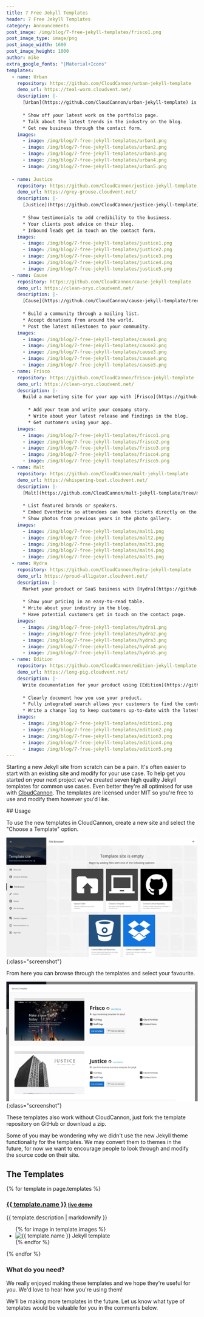 ```yaml
---
title: 7 Free Jekyll Templates
header: 7 Free Jekyll Templates
category: Announcements
post_image: /img/blog/7-free-jekyll-templates/frisco1.png
post_image_type: image/png
post_image_width: 1600
post_image_height: 1000
author: mike
extra_google_fonts: "|Material+Icons"
templates:
  - name: Urban
    repository: https://github.com/CloudCannon/urban-jekyll-template
    demo_url: https://teal-worm.cloudvent.net/
    description: |-
      [Urban](https://github.com/CloudCannon/urban-jekyll-template) is the perfect starting point for your Agency website.

      * Show off your latest work on the portfolio page.
      * Talk about the latest trends in the industry on the blog.
      * Get new business through the contact form.
    images:
      - image: /img/blog/7-free-jekyll-templates/urban1.png
      - image: /img/blog/7-free-jekyll-templates/urban2.png
      - image: /img/blog/7-free-jekyll-templates/urban3.png
      - image: /img/blog/7-free-jekyll-templates/urban4.png
      - image: /img/blog/7-free-jekyll-templates/urban5.png

  - name: Justice
    repository: https://github.com/CloudCannon/justice-jekyll-template
    demo_url: https://grey-grouse.cloudvent.net/
    description: |-
      [Justice](https://github.com/CloudCannon/justice-jekyll-template) is a law firm themed template for Jekyll which can be modified to fit any local business.

      * Show testimonials to add credibility to the business.
      * Your clients post advice on their blog.
      * Inbound leads get in touch on the contact form.
    images:
      - image: /img/blog/7-free-jekyll-templates/justice1.png
      - image: /img/blog/7-free-jekyll-templates/justice2.png
      - image: /img/blog/7-free-jekyll-templates/justice3.png
      - image: /img/blog/7-free-jekyll-templates/justice4.png
      - image: /img/blog/7-free-jekyll-templates/justice5.png
  - name: Cause
    repository: https://github.com/CloudCannon/cause-jekyll-template
    demo_url: https://clean-oryx.cloudvent.net/
    description: |-
      [Cause](https://github.com/CloudCannon/cause-jekyll-template/tree/master) is the perfect way for a non-profit  to get started with Jekyll.

      * Build a community through a mailing list.
      * Accept donations from around the world.
      * Post the latest milestones to your community.
    images:
      - image: /img/blog/7-free-jekyll-templates/cause1.png
      - image: /img/blog/7-free-jekyll-templates/cause2.png
      - image: /img/blog/7-free-jekyll-templates/cause3.png
      - image: /img/blog/7-free-jekyll-templates/cause4.png
      - image: /img/blog/7-free-jekyll-templates/cause5.png
  - name: Frisco
    repository: https://github.com/CloudCannon/frisco-jekyll-template
    demo_url: https://clean-oryx.cloudvent.net/
    description: |-
      Build a marketing site for your app with [Frisco](https://github.com/CloudCannon/frisco-jekyll-template/tree/master).

        * Add your team and write your company story.
        * Write about your latest release and findings in the blog.
        * Get customers using your app.
    images:
      - image: /img/blog/7-free-jekyll-templates/frisco1.png
      - image: /img/blog/7-free-jekyll-templates/frisco2.png
      - image: /img/blog/7-free-jekyll-templates/frisco3.png
      - image: /img/blog/7-free-jekyll-templates/frisco4.png
      - image: /img/blog/7-free-jekyll-templates/frisco5.png
  - name: Malt
    repository: https://github.com/CloudCannon/malt-jekyll-template
    demo_url: https://whispering-boat.cloudvent.net/
    description: |-
      [Malt](https://github.com/CloudCannon/malt-jekyll-template/tree/master) is a great starting point for an event website.

      * List featured brands or speakers.
      * Embed Eventbrite so attendees can book tickets directly on the site.
      * Show photos from previous years in the photo gallery.
    images:
      - image: /img/blog/7-free-jekyll-templates/malt1.png
      - image: /img/blog/7-free-jekyll-templates/malt2.png
      - image: /img/blog/7-free-jekyll-templates/malt3.png
      - image: /img/blog/7-free-jekyll-templates/malt4.png
      - image: /img/blog/7-free-jekyll-templates/malt5.png
  - name: Hydra
    repository: https://github.com/CloudCannon/hydra-jekyll-template
    demo_url: https://proud-alligator.cloudvent.net/
    description: |-
      Market your product or SaaS business with [Hydra](https://github.com/CloudCannon/hydra-jekyll-template/tree/master).

      * Show your pricing in an easy-to-read table.
      * Write about your industry in the blog.
      * Have potential customers get in touch on the contact page.
    images:
      - image: /img/blog/7-free-jekyll-templates/hydra1.png
      - image: /img/blog/7-free-jekyll-templates/hydra2.png
      - image: /img/blog/7-free-jekyll-templates/hydra3.png
      - image: /img/blog/7-free-jekyll-templates/hydra4.png
      - image: /img/blog/7-free-jekyll-templates/hydra5.png
  - name: Edition
    repository: https://github.com/CloudCannon/edition-jekyll-template
    demo_url: https://long-pig.cloudvent.net/
    description: |-
      Write documentation for your product using [Edition](https://github.com/CloudCannon/edition-jekyll-template/tree/master).

      * Clearly document how you use your product.
      * Fully integrated search allows your customers to find the content they're looking for.
      * Write a change log to keep customers up-to-date with the latest changes.
    images:
      - image: /img/blog/7-free-jekyll-templates/edition1.png
      - image: /img/blog/7-free-jekyll-templates/edition2.png
      - image: /img/blog/7-free-jekyll-templates/edition3.png
      - image: /img/blog/7-free-jekyll-templates/edition4.png
      - image: /img/blog/7-free-jekyll-templates/edition5.png
---
```

Starting a new Jekyll site from scratch can be a pain. It's often easier to start with an existing site and modify for your use case. To help get you started on your next project we've created seven high quality Jekyll templates for common use cases. Even better they're all optimised for use with [CloudCannon](https://cloudcannon.com). The templates are licensed under MIT so you're free to use and modify them however you'd like.

<link type="text/css" rel="stylesheet" href="/css/lightslider.css" />
<link rel="stylesheet" href="https://maxcdn.bootstrapcdn.com/font-awesome/4.4.0/css/font-awesome.min.css">
<style>

</style>
## Usage

To use the new templates in CloudCannon, create a new site and select the "Choose a Template" option.

![Choose a jekyll template](/img/blog/7-free-jekyll-templates/choose.png){:class="screenshot"}

From here you can browse through the templates and select your favourite.

![List of jekyll templates](/img/blog/7-free-jekyll-templates/templates.png){:class="screenshot"}

These templates also work without CloudCannon, just fork the template repository on GitHub or download a zip.

Some of you may be wondering why we didn't use the new Jekyll theme functionality for the templates. We may convert them to themes in the future, for now we want to encourage people to look through and modify the source code on their site.

## The Templates

{% for template in page.templates %}
<h3>
	<a href="{{ template.repository }}">{{ template.name }}</a>
	<small><a href="{{ template.demo_url }}" target="_blank">live demo <i class="fa fa-external-link" aria-hidden="true"></i></a></small>
</h3>

{{ template.description | markdownify }}

<ul class="photo-gallery">
	{% for image in template.images %}
		<li><img class="screenshot" src="{{ image.image }}" alt="{{ template.name }} Jekyll template"></li>
	{% endfor %}
</ul>
{% endfor %}

### What do you need?

We really enjoyed making these templates and we hope they're useful for you. We'd love to hear how you're using them!

We'll be making more templates in the future. Let us know what type of templates would be valuable for you in the comments below.

<script src="/js/lightslider.js"></script>

<script type="text/javascript">
	$(document).ready(function () {
		$(".photo-gallery img").each(function() {
			var $this = $(this);
			var src = $this.attr('src');
			$this.parent().attr('data-thumb', src);
			$this.parent().attr('data-src', src);
		});

		$(".photo-gallery").lightSlider({
			gallery: true,
			item: 1,
			loop: true,
			thumbItem: 5,
			thumbMargin: 20,
			slideMargin: 0,
			enableDrag: false,
			currentPagerPosition: "left",
		});
	});
</script>
